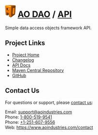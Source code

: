# [<img src="ao-logo.png" alt="AO Logo" width="35" height="40">](https://www.aoindustries.com/) [AO DAO](https://www.aoindustries.com/ao-dao/) / [API](https://www.aoindustries.com/ao-dao/api/)
Simple data access objects framework API.

## Project Links
* [Project Home](https://www.aoindustries.com/ao-dao/api/)
* [Changelog](https://www.aoindustries.com/ao-dao/api/changelog)
* [API Docs](https://www.aoindustries.com/ao-dao/api/apidocs/)
* [Maven Central Repository](https://search.maven.org/#search%7Cgav%7C1%7Cg:%22com.aoindustries%22%20AND%20a:%22ao-dao-api%22)
* [GitHub](https://github.com/aoindustries/ao-dao-api)

## Contact Us
For questions or support, please [contact us](https://www.aoindustries.com/contact):

Email: [support@aoindustries.com](mailto:support@aoindustries.com)  
Phone: [1-800-519-9541](tel:1-800-519-9541)  
Phone: [+1-251-607-9556](tel:+1-251-607-9556)  
Web: https://www.aoindustries.com/contact
